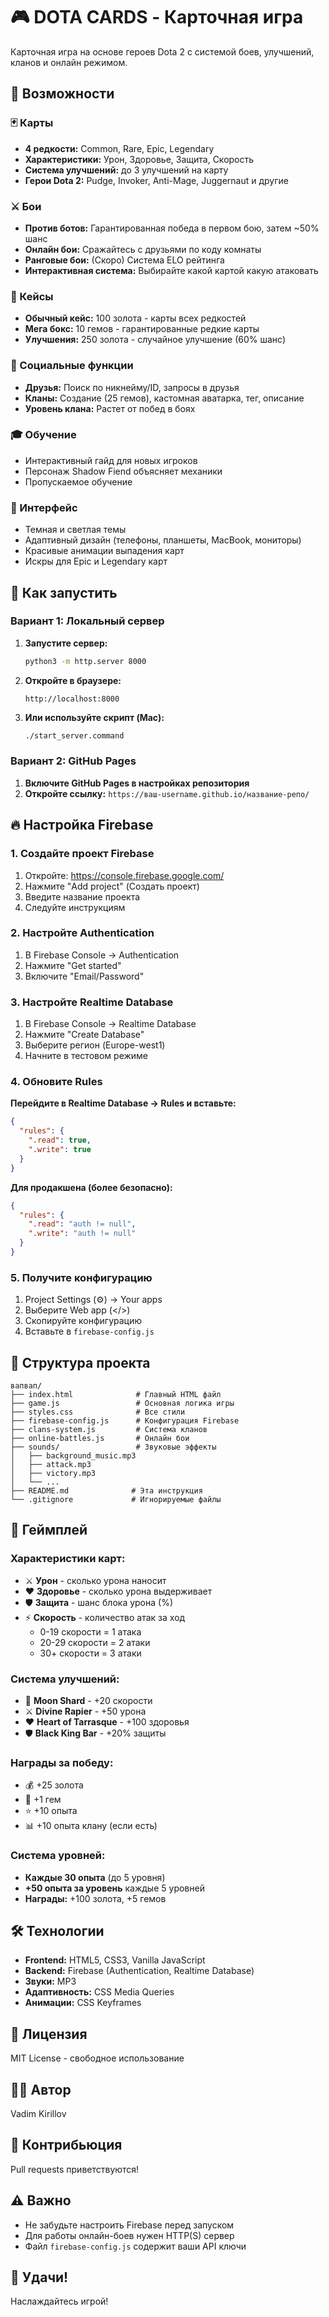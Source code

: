 # 🎮 DOTA CARDS - Карточная игра

Карточная игра на основе героев Dota 2 с системой боев, улучшений, кланов и онлайн режимом.

## 🎯 Возможности

### 🃏 Карты
- **4 редкости:** Common, Rare, Epic, Legendary
- **Характеристики:** Урон, Здоровье, Защита, Скорость
- **Система улучшений:** до 3 улучшений на карту
- **Герои Dota 2:** Pudge, Invoker, Anti-Mage, Juggernaut и другие

### ⚔️ Бои
- **Против ботов:** Гарантированная победа в первом бою, затем ~50% шанс
- **Онлайн бои:** Сражайтесь с друзьями по коду комнаты
- **Ранговые бои:** (Скоро) Система ELO рейтинга
- **Интерактивная система:** Выбирайте какой картой какую атаковать

### 🎁 Кейсы
- **Обычный кейс:** 100 золота - карты всех редкостей
- **Мега бокс:** 10 гемов - гарантированные редкие карты
- **Улучшения:** 250 золота - случайное улучшение (60% шанс)

### 👥 Социальные функции
- **Друзья:** Поиск по никнейму/ID, запросы в друзья
- **Кланы:** Создание (25 гемов), кастомная аватарка, тег, описание
- **Уровень клана:** Растет от побед в боях

### 🎓 Обучение
- Интерактивный гайд для новых игроков
- Персонаж Shadow Fiend объясняет механики
- Пропускаемое обучение

### 🎨 Интерфейс
- Темная и светлая темы
- Адаптивный дизайн (телефоны, планшеты, MacBook, мониторы)
- Красивые анимации выпадения карт
- Искры для Epic и Legendary карт

## 🚀 Как запустить

### Вариант 1: Локальный сервер

1. **Запустите сервер:**
   ```bash
   python3 -m http.server 8000
   ```

2. **Откройте в браузере:**
   ```
   http://localhost:8000
   ```

3. **Или используйте скрипт (Mac):**
   ```bash
   ./start_server.command
   ```

### Вариант 2: GitHub Pages

1. **Включите GitHub Pages в настройках репозитория**
2. **Откройте ссылку:** `https://ваш-username.github.io/название-репо/`

## 🔥 Настройка Firebase

### 1. Создайте проект Firebase

1. Откройте: https://console.firebase.google.com/
2. Нажмите "Add project" (Создать проект)
3. Введите название проекта
4. Следуйте инструкциям

### 2. Настройте Authentication

1. В Firebase Console → Authentication
2. Нажмите "Get started"
3. Включите "Email/Password"

### 3. Настройте Realtime Database

1. В Firebase Console → Realtime Database
2. Нажмите "Create Database"
3. Выберите регион (Europe-west1)
4. Начните в тестовом режиме

### 4. Обновите Rules

**Перейдите в Realtime Database → Rules и вставьте:**

```json
{
  "rules": {
    ".read": true,
    ".write": true
  }
}
```

**Для продакшена (более безопасно):**

```json
{
  "rules": {
    ".read": "auth != null",
    ".write": "auth != null"
  }
}
```

### 5. Получите конфигурацию

1. Project Settings (⚙️) → Your apps
2. Выберите Web app (</>)
3. Скопируйте конфигурацию
4. Вставьте в `firebase-config.js`

## 📁 Структура проекта

```
вапвап/
├── index.html              # Главный HTML файл
├── game.js                 # Основная логика игры
├── styles.css              # Все стили
├── firebase-config.js      # Конфигурация Firebase
├── clans-system.js         # Система кланов
├── online-battles.js       # Онлайн бои
├── sounds/                 # Звуковые эффекты
│   ├── background_music.mp3
│   ├── attack.mp3
│   ├── victory.mp3
│   └── ...
├── README.md              # Эта инструкция
└── .gitignore             # Игнорируемые файлы
```


## 🎯 Геймплей

### Характеристики карт:
- ⚔️ **Урон** - сколько урона наносит
- ❤️ **Здоровье** - сколько урона выдерживает
- 🛡️ **Защита** - шанс блока урона (%)
- ⚡ **Скорость** - количество атак за ход
  - 0-19 скорости = 1 атака
  - 20-29 скорости = 2 атаки
  - 30+ скорости = 3 атаки

### Система улучшений:
- 🌙 **Moon Shard** - +20 скорости
- ⚔️ **Divine Rapier** - +50 урона
- ❤️ **Heart of Tarrasque** - +100 здоровья
- 🛡️ **Black King Bar** - +20% защиты

### Награды за победу:
- 💰 +25 золота
- 💎 +1 гем
- ⭐ +10 опыта
- 📊 +10 опыта клану (если есть)

### Система уровней:
- **Каждые 30 опыта** (до 5 уровня)
- **+50 опыта за уровень** каждые 5 уровней
- **Награды:** +100 золота, +5 гемов

## 🛠️ Технологии

- **Frontend:** HTML5, CSS3, Vanilla JavaScript
- **Backend:** Firebase (Authentication, Realtime Database)
- **Звуки:** MP3
- **Адаптивность:** CSS Media Queries
- **Анимации:** CSS Keyframes

## 📄 Лицензия

MIT License - свободное использование

## 👨‍💻 Автор

Vadim Kirillov

## 🤝 Контрибьюция

Pull requests приветствуются!

## ⚠️ Важно

- Не забудьте настроить Firebase перед запуском
- Для работы онлайн-боев нужен HTTP(S) сервер
- Файл `firebase-config.js` содержит ваши API ключи

## 🎉 Удачи!

Наслаждайтесь игрой!

